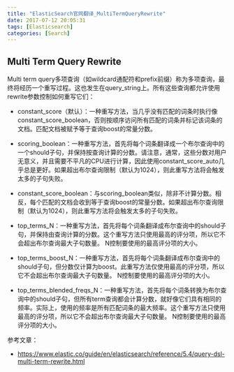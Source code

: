 ```yaml
---
title: "ElasticSearch官网翻译_MultiTermQueryRewrite"
date: 2017-07-12 20:05:31
tags: [Elasticsearch]
categories: [Search]
---
```


## Multi Term Query Rewrite

Multi term query多项查询（如wildcard通配符和prefix前缀）称为多项查询，最终将经历一个重写过程。这也发生在query_string上。所有这些查询都允许使用rewrite参数控制如何重写它们：

- constant_score（默认）：一种重写方法，当几乎没有匹配的词条时执行像constant_score_boolean，否则按顺序访问所有匹配的词条并标记该词条的文档。匹配文档被赋予等于查询boost的常量分数。

- scoring_boolean：一种重写方法，首先将每个词条翻译成一个布尔查询中的一个should子句，并保持按查询计算的分数。请注意，通常，这些分数对用户无意义，并且需要不平凡的CPU进行计算，因此使用constant_score_auto几乎总是更好。如果超出布尔查询限制（默认为1024），则此重写方法将会触发太多的子句失败。

- constant_score_boolean：与scoring_boolean类似，除非不计算分数。相反，每个匹配的文档会收到等于查询boost的常量分数。如果超出布尔查询限制（默认为1024），则此重写方法将会触发太多的子句失败。

- top_terms_N：一种重写方法，首先将每个词条翻译成布尔查询中的should子句，并保持由查询计算的分数。这个重写方法只使用最高的评分项，所以它不会超出布尔查询最大子句数量。 N控制要使用的最高评分项的大小。

- top_terms_boost_N：一种重写方法，首先将每个词条翻译成布尔查询中的should子句，但分数仅计算为boost。此重写方法仅使用最高的评分项，所以它不会超出布尔查询最大子句数量。 N控制要使用的最高评分项的大小。

- top_terms_blended_freqs_N：一种重写方法，首先将每个词条转换为布尔查询中的should子句，但所有term查询都会计算分数，就好像它们具有相同的频率。实际上，使用的频率是所有匹配词条的最大频率。这个重写方法只使用最高的评分项，所以它不会超出布尔查询最大子句数量。 N控制要使用的最高评分项的大小。

参考文章：

- https://www.elastic.co/guide/en/elasticsearch/reference/5.4/query-dsl-multi-term-rewrite.html
